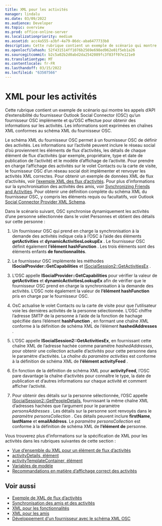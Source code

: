 ```yaml
---
title: XML pour les activités
manager: lindalu
ms.date: 03/09/2022
ms.audience: Developer
ms.topic: overview
ms.prod: office-online-server
ms.localizationpriority: medium
ms.assetid: acc4a555-a3bf-4a79-86dc-aba6477733b8
description: Cette rubrique contient un exemple de scénario qui montre les appels d’API d’extensibilité du fournisseur Outlook Social Connector (OSC) qu’un fournisseur OSC implémente et qu’OSC effectue pour obtenir des informations sur les activités. Les informations sont exprimées en chaînes XML conformes au schéma XML du fournisseur OSC.
ms.openlocfilehash: 52f431514ff1076b2569e698ed962e01f5eb1a26
ms.sourcegitcommit: b2c5a02b2d0abd2da2542089fc3f83ff07e121e0
ms.translationtype: MT
ms.contentlocale: fr-FR
ms.lasthandoff: 03/15/2022
ms.locfileid: "63507566"
---
```

# <a name="xml-for-activities"></a>XML pour les activités

Cette rubrique contient un exemple de scénario qui montre les appels d’API d’extensibilité du fournisseur Outlook Social Connector (OSC) qu’un fournisseur OSC implémente et qu’OSC effectue pour obtenir des informations sur les activités. Les informations sont exprimées en chaînes XML conformes au schéma XML du fournisseur OSC.
  
Le schéma XML du fournisseur OSC permet à un fournisseur OSC de définir des activités. Les informations sur l’activité peuvent inclure le réseau social d’où proviennent les éléments de flux d’activités, les détails de chaque élément de flux d’activités (par exemple, propriétaire, type et date de publication de l’activité) et le modèle d’affichage de l’activité. Pour prendre en charge l’affichage des activités sur le volet Contacts ou la carte de visite, le fournisseur OSC d’un réseau social doit implémenter et renvoyer les activités XML correctes. Pour obtenir un exemple de données XML de flux d’activités, voir [l’exemple XML des flux d’activités](activity-feed-xml-example.md). Pour plus d’informations sur la synchronisation des activités des amis, voir [Synchronizing Friends and Activities](synchronizing-friends-and-activities.md). Pour obtenir une définition complète du schéma XML du fournisseur OSC, y compris les éléments requis ou facultatifs, voir Outlook [Social Connector Provider XML Schema](outlook-social-connector-provider-xml-schema.md).
  
Dans le scénario suivant, OSC synchronise dynamiquement les activités d’une personne sélectionnée dans le volet Personnes et obtient des détails sur cette personne :
  
1. Un fournisseur OSC qui prend en charge la synchronisation à la demande des activités indique cela à l’OSC à l’aide des éléments **getActivities** et **dynamicActivitiesLookupEx** . Le fournisseur OSC définit également **l’élément hashFunction** . Les trois éléments sont des éléments enfants **de fonctionnalités**.

2. Le fournisseur OSC implémente les méthodes **ISocialProvider::GetCapabilities** et [ISocialSession2::GetActivitiesEx](isocialsession2-getactivitiesex.md) .

3. L’OSC appelle **ISocialProvider::GetCapabilities** pour vérifier la valeur de **getActivities** et **dynamicActivitiesLookupEx** afin de vérifier que le fournisseur OSC prend en charge la synchronisation à la demande des activités. L’OSC note également la valeur de **l’élément hashFunction** pris en charge par le fournisseur OSC.

4. OsC actualise le volet Contacts ou la carte de visite pour que l’utilisateur voie les dernières activités de la personne sélectionnée. L’OSC chiffre l’adresse SMTP de la personne à l’aide de la fonction de hachage spécifiée dans l’élément **hashFunction** , en formant une chaîne XML conforme à la définition de schéma XML de l’élément **hashedAddresses** .

5. L’OSC appelle **ISocialSession2::GetActivitiesEx**, en fournissant cette chaîne XML de l’adresse hachée comme paramètre _hashedAddresses_, pour obtenir une collection actuelle d’activités pour cette personne  dans le paramètre d’activités. La _chaîne du paramètre activities_ est conforme à la définition de schéma XML de **l’élément activityFeed** .

6. En fonction de la définition de schéma XML pour **activityFeed**, l’OSC pare davantage  la chaîne d’activités pour connaître le type, la date de publication et d’autres informations sur chaque activité et comment afficher l’activité.

7. Pour obtenir des détails sur la personne sélectionnée, l’OSC appelle [ISocialSession2::GetPeopleDetails](isocialsession2-getpeopledetails.md), fournissant la même chaîne XML d’adresses hachées que l’argument pour le paramètre _personsAddresses_ . Les détails sur la personne sont renvoyés dans le _paramètre personsCollection_ . Ces détails peuvent inclure **firstName**, **lastName** et **emailAddress**. Le _paramètre personsCollection_ est conforme à la définition de schéma XML de **l’élément de** personne.

Vous trouverez plus d’informations sur la spécification de XML pour les activités dans les rubriques suivantes de cette section :
  
- [Vue d’ensemble du XML pour un élément de flux d’activités](overview-of-xml-for-an-activity-feed-item.md)
- [activityDetails, élément](activitydetails-element.md)
- [activityTemplateContainer, élément](activitytemplatecontainer-element.md)
- [Variables de modèle](template-variables.md)
- [Recommandations en matière d’affichage correct des activités](guidelines-for-properly-displaying-activities.md)

## <a name="see-also"></a>Voir aussi

- [Exemple de XML de flux d’activités](activity-feed-xml-example.md)  
- [Synchronisation des amis et des activités](synchronizing-friends-and-activities.md)
- [XML pour les fonctionnalités](xml-for-capabilities.md)  
- [XML pour les amis](xml-for-friends.md)
- [Développement d'un fournisseur avec le schéma XML OSC](developing-a-provider-with-the-osc-xml-schema.md)
